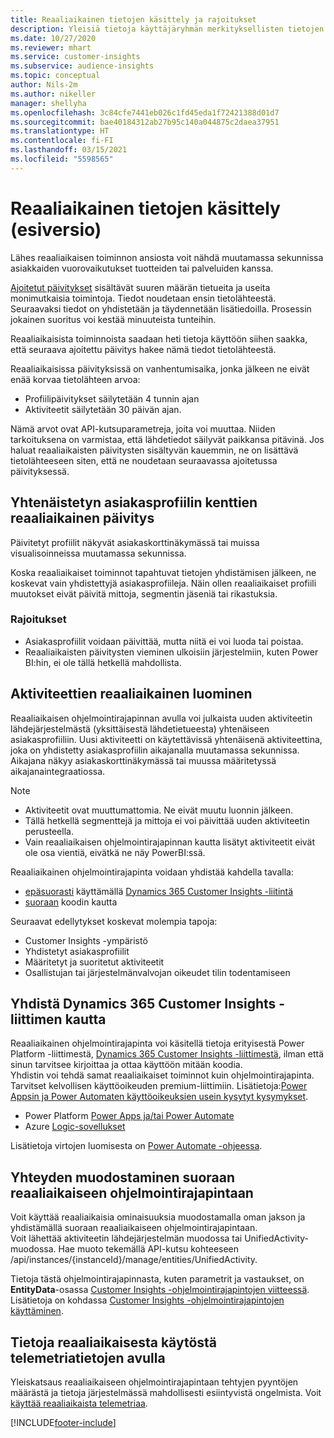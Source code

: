 ```yaml
---
title: Reaaliaikainen tietojen käsittely ja rajoitukset
description: Yleisiä tietoja käyttäjäryhmän merkityksellisten tietojen reaaliaikaisista ominaisuuksista
ms.date: 10/27/2020
ms.reviewer: mhart
ms.service: customer-insights
ms.subservice: audience-insights
ms.topic: conceptual
author: Nils-2m
ms.author: nikeller
manager: shellyha
ms.openlocfilehash: 3c84cfe7441eb026c1fd45eda1f72421388d01d7
ms.sourcegitcommit: bae40184312ab27b95c140a044875c2daea37951
ms.translationtype: HT
ms.contentlocale: fi-FI
ms.lasthandoff: 03/15/2021
ms.locfileid: "5598565"
---
```

# <a name="real-time-data-ingestion-preview"></a>Reaaliaikainen tietojen käsittely (esiversio)

Lähes reaaliaikaisen toiminnon ansiosta voit nähdä muutamassa sekunnissa asiakkaiden vuorovaikutukset tuotteiden tai palveluiden kanssa.

[Ajoitetut päivitykset](system.md#schedule-tab) sisältävät suuren määrän tietueita ja useita monimutkaisia toimintoja. Tiedot noudetaan ensin tietolähteestä. Seuraavaksi tiedot on yhdistetään ja täydennetään lisätiedoilla. Prosessin jokainen suoritus voi kestää minuuteista tunteihin.

Reaaliaikaisista toiminnoista saadaan heti tietoja käyttöön siihen saakka, että seuraava ajoitettu päivitys hakee nämä tiedot tietolähteestä.

Reaaliaikaisissa päivityksissä on vanhentumisaika, jonka jälkeen ne eivät enää korvaa tietolähteen arvoa:

- Profiilipäivitykset säilytetään 4 tunnin ajan
- Aktiviteetit säilytetään 30 päivän ajan.

Nämä arvot ovat API-kutsuparametreja, joita voi muuttaa. Niiden tarkoituksena on varmistaa, että lähdetiedot säilyvät paikkansa pitävinä. Jos haluat reaaliaikaisten päivitysten sisältyvän kauemmin, ne on lisättävä tietolähteeseen siten, että ne noudetaan seuraavassa ajoitetussa päivityksessä.

## <a name="real-time-update-of-the-unified-customer-profile-fields"></a>Yhtenäistetyn asiakasprofiilin kenttien reaaliaikainen päivitys

Päivitetyt profiilit näkyvät asiakaskorttinäkymässä tai muissa visualisoinneissa muutamassa sekunnissa.

Koska reaaliaikaiset toiminnot tapahtuvat tietojen yhdistämisen jälkeen, ne koskevat vain yhdistettyjä asiakasprofiileja. Näin ollen reaaliaikaiset profiili muutokset eivät päivitä mittoja, segmentin jäseniä tai rikastuksia.

### <a name="limitations"></a>Rajoitukset

- Asiakasprofiilit voidaan päivittää, mutta niitä ei voi luoda tai poistaa.
- Reaaliaikaisten päivitysten vieminen ulkoisiin järjestelmiin, kuten Power BI:hin, ei ole tällä hetkellä mahdollista.

## <a name="real-time-creation-of-activities"></a>Aktiviteettien reaaliaikainen luominen

Reaaliaikaisen ohjelmointirajapinnan avulla voi julkaista uuden aktiviteetin lähdejärjestelmästä (yksittäisestä lähdetietueesta) yhtenäiseen asiakasprofiiliin. Uusi aktiviteetti on käytettävissä yhtenäisenä aktiviteettina, joka on yhdistetty asiakasprofiilin aikajanalla muutamassa sekunnissa. Aikajana näkyy asiakaskorttinäkymässä tai muussa määritetyssä aikajanaintegraatiossa.

> [!NOTE]
>
> - Aktiviteetit ovat muuttumattomia. Ne eivät muutu luonnin jälkeen.
> - Tällä hetkellä segmenttejä ja mittoja ei voi päivittää uuden aktiviteetin perusteella.
> - Vain reaaliaikaisen ohjelmointirajapinnan kautta lisätyt aktiviteetit eivät ole osa vientiä, eivätkä ne näy PowerBI:ssä.

Reaaliaikainen ohjelmointirajapinta voidaan yhdistää kahdella tavalla:

- [epäsuorasti](#connect-via-the-dynamics-365-customer-insights-connector) käyttämällä [Dynamics 365 Customer Insights -liitintä](/connectors/customerinsights/)
- [suoraan](#connect-directly-to-the-real-time-api) koodin kautta

Seuraavat edellytykset koskevat molempia tapoja:

- Customer Insights -ympäristö
- Yhdistetyt asiakasprofiilit
- Määritetyt ja suoritetut aktiviteetit
- Osallistujan tai järjestelmänvalvojan oikeudet tilin todentamiseen

## <a name="connect-via-the-dynamics-365-customer-insights-connector"></a>Yhdistä Dynamics 365 Customer Insights -liittimen kautta

Reaaliaikainen ohjelmointirajapinta voi käsitellä tietoja erityisestä Power Platform -liittimestä, [Dynamics 365 Customer Insights -liittimestä](/connectors/customerinsights/), ilman että sinun tarvitsee kirjoittaa ja ottaa käyttöön mitään koodia.    
Yhdistin voi tehdä samat reaaliaikaiset toiminnot kuin ohjelmointirajapinta. Tarvitset kelvollisen käyttöoikeuden premium-liittimiin. Lisätietoja:[Power Appsin ja Power Automaten käyttöoikeuksien usein kysytyt kysymykset](/power-platform/admin/powerapps-flow-licensing-faq).

- Power Platform [Power Apps ja/tai Power Automate](/connectors/)
- Azure [Logic-sovellukset](/azure/connectors/apis-list)

Lisätietoja virtojen luomisesta on [Power Automate -ohjeessa](/power-automate/).

## <a name="connect-directly-to-the-real-time-api"></a>Yhteyden muodostaminen suoraan reaaliaikaiseen ohjelmointirajapintaan

Voit käyttää reaaliaikaisia ominaisuuksia muodostamalla oman jakson ja yhdistämällä suoraan reaaliaikaiseen ohjelmointirajapintaan.    
Voit lähettää aktiviteetin lähdejärjestelmän muodossa tai UnifiedActivity-muodossa. Hae muoto tekemällä API-kutsu kohteeseen /api/instances/{instanceId}/manage/entities/UnifiedActivity.

Tietoja tästä ohjelmointirajapinnasta, kuten parametrit ja vastaukset, on **EntityData**-osassa [Customer Insights -ohjelmointirajapintojen viitteessä](https://developer.ci.ai.dynamics.com/api-details#api=CustomerInsights). Lisätietoja on kohdassa [Customer Insights -ohjelmointirajapintojen käyttäminen](apis.md).

## <a name="understand-your-real-time-usage-with-telemetry"></a>Tietoja reaaliaikaisesta käytöstä telemetriatietojen avulla

Yleiskatsaus reaaliaikaiseen ohjelmointirajapintaan tehtyjen pyyntöjen määrästä ja tietoja järjestelmässä mahdollisesti esiintyvistä ongelmista. Voit [käyttää reaaliaikaista telemetriaa](system.md#api-usage-tab). 


[!INCLUDE[footer-include](../includes/footer-banner.md)]